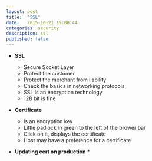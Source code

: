 ```yaml
---
layout: post
title:  "SSL"
date:   2015-10-21 19:08:44
categories: security
description: ssl
published: false
---
```


* __SSL__
  * Secure Socket Layer
  * Protect the customer
  * Protect the merchant from liability
  * Check the basics in networking protocols
  * SSL is an encryption technology
  * 128 bit is fine 

* __Certificate__
  * is an encryption key
  * Little padlock in green to the left of the brower bar
  * Click on it, displays the certificate
  * Host may have a preference for a certificate

* __Updating cert on production__
  * 